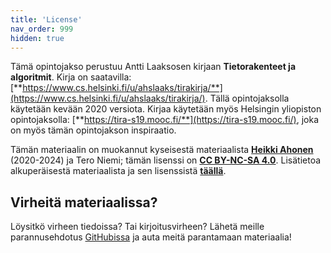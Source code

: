 ```yaml
---
title: 'License'
nav_order: 999
hidden: true
---
```


Tämä opintojakso perustuu Antti Laaksosen kirjaan **Tietorakenteet ja algoritmit**. Kirja on saatavilla: [**https://www.cs.helsinki.fi/u/ahslaaks/tirakirja/**](https://www.cs.helsinki.fi/u/ahslaaks/tirakirja/). Tällä opintojaksolla käytetään kevään 2020 versiota. Kirjaa käytetään myös Helsingin yliopiston opintojaksolla: [**https://tira-s19.mooc.fi/**](https://tira-s19.mooc.fi/), joka on myös tämän opintojakson inspiraatio.

Tämän materiaalin on muokannut kyseisestä materiaalista  [**Heikki Ahonen**](https://github.com/heikkihei) (2020-2024) ja Tero Niemi; tämän lisenssi on [**CC BY-NC-SA 4.0**](https://creativecommons.org/licenses/by-nc-sa/4.0/deed). Lisätietoa alkuperäisestä materiaalista ja sen lisenssistä [**täällä**](https://tira-s19.mooc.fi/credits).

## Virheitä materiaalissa?

Löysitkö virheen tiedoissa? Tai kirjoitusvirheen? Lähetä meille parannusehdotus [GitHubissa](https://github.com/centria/algot-ja-tira/tree/master/src/content) ja auta meitä parantamaan materiaalia!
